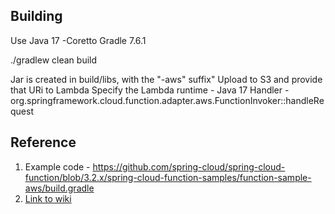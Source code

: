 ## Building

Use Java 17 -Coretto
Gradle 7.6.1

./gradlew clean build

Jar is created in build/libs, with the "-aws" suffix"
Upload to S3 and provide that URi to Lambda
Specify the Lambda runtime - Java 17
Handler - org.springframework.cloud.function.adapter.aws.FunctionInvoker::handleRequest

## Reference
1. Example code - https://github.com/spring-cloud/spring-cloud-function/blob/3.2.x/spring-cloud-function-samples/function-sample-aws/build.gradle
2. [Link to wiki](https://dzone.com/articles/from-java-microservices-to-lambda-functions-a-jour)